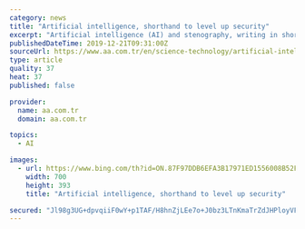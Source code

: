 ```yaml
---
category: news
title: "Artificial intelligence, shorthand to level up security"
excerpt: "Artificial intelligence (AI) and stenography, writing in shorthand, level up security and privacy issues, according to a Turkish expert. “The translation of letters and words into a stenographic language by producing new results with analysis data will surely serve humanity in every field where life integrates with technology,” Deniz Unay ..."
publishedDateTime: 2019-12-21T09:31:00Z
sourceUrl: https://www.aa.com.tr/en/science-technology/artificial-intelligence-shorthand-to-level-up-security/1680038
type: article
quality: 37
heat: 37
published: false

provider:
  name: aa.com.tr
  domain: aa.com.tr

topics:
  - AI

images:
  - url: https://www.bing.com/th?id=ON.87F97DDB6EFA3B17971ED1556008B52F
    width: 700
    height: 393
    title: "Artificial intelligence, shorthand to level up security"

secured: "Jl98g3UG+dpvqiiF0wY+p1TAF/H8hnZjLEe7o+J0bz3LTnKmaTrZdJHPloyVFJM3bDtFYrIQkSJhygNDqKcDPSiVqzvAlq6InpC4OTK8B6xrg4iS3QJwYj9z0EFaznehH2mwLEyQiLJT8y3ES21FiCfcjXd+sF2mB1vTr30HEhQlisj9CYncYNy8ekl4xneQsgIvZLYaY/6dsxRF1SCsGgjRgc8gynkf9t3+YhzF5aemYZ6b6lGo/p9LGoBoIbWD/ULlBaPVGtxGelwJq0c+wA==;lgkhrjEQOBPMrEQNV21mBg=="
---
```



